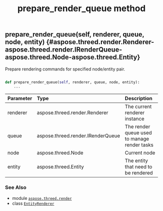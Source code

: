 ﻿---
title: prepare_render_queue method
second_title: Aspose.3D for Python via .NET API References
description: 
type: docs
weight: 60
url: /python-net/aspose.threed.render/entityrenderer/prepare_render_queue/
is_root: false
---

## prepare_render_queue(self, renderer, queue, node, entity) {#aspose.threed.render.Renderer-aspose.threed.render.IRenderQueue-aspose.threed.Node-aspose.threed.Entity}

Prepare rendering commands for specified node/entity pair.



```python

def prepare_render_queue(self, renderer, queue, node, entity):
    ...
```


| Parameter | Type | Description |
| :- | :- | :- |
| renderer | aspose.threed.render.Renderer | The current renderer instance |
| queue | aspose.threed.render.IRenderQueue | The render queue used to manage render tasks |
| node | aspose.threed.Node | Current node |
| entity | aspose.threed.Entity | The entity that need to be rendered |



### See Also
* module [`aspose.threed.render`](../../)
* class [`EntityRenderer`](/3d/python-net/aspose.threed.render/entityrenderer)

